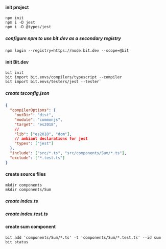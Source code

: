 #### init project

```
npm init
npm i -D jest
npm i -D @types/jest
```

##### configure npm to use bit.dev as a secondary registry

```
npm login --registry=https://node.bit.dev --scope=@bit
```

#### init Bit.dev

```
bit init
bit import bit.envs/compilers/typescript --compiler
bit import bit.envs/testers/jest --tester`
```

##### create _tsconfig.json_

```json
{
  "compilerOptions": {
    "outDir": "dist",
    "module": "commonjs",
    "target": "es2018",
    //
    "lib": ["es2018", "dom"],
    // ambiant declarations for jest
    "types": ["jest"]
  },
  "include": ["src/*.ts", "src/components/Sum/*.ts"],
  "exclude": ["*.test.ts"]
}
```

#### create source files

```
mkdir components
mkdir components/Sum
```

##### create index.ts

##### create index.test.ts

#### create sum component

```
bit add 'components/Sum/*.ts' -t 'components/Sum/*.test.ts' --id sum
bit status
```
